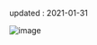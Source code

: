 updated : 2021-01-31

![image](https://user-images.githubusercontent.com/77447841/106378017-86c9d680-63e4-11eb-9b32-27e9b1d71e33.png)

